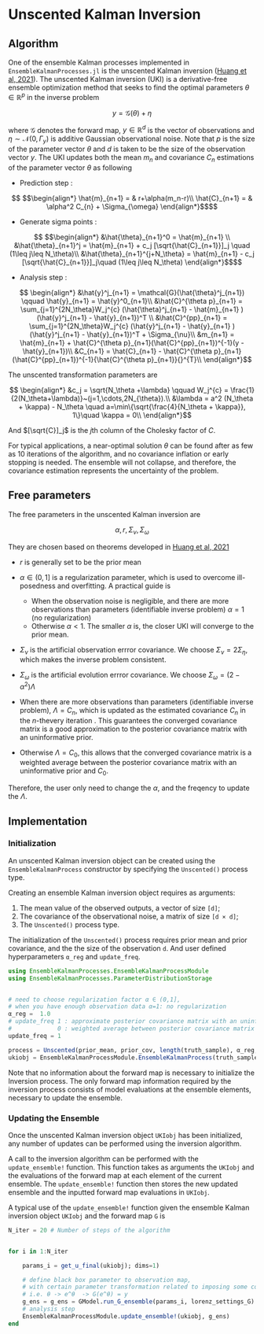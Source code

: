 # Unscented Kalman Inversion

## Algorithm
One of the ensemble Kalman processes implemented in `EnsembleKalmanProcesses.jl` is the unscented Kalman inversion ([Huang et al, 2021](https://arxiv.org/abs/2102.01580)). The unscented Kalman inversion (UKI) is a derivative-free ensemble optimization method that seeks to find the optimal parameters $\theta \in \mathbb{R}^p$ in the inverse problem
```math
 y = \mathcal{G}(\theta) + \eta
```
where $\mathcal{G}$ denotes the forward map, $y \in \mathbb{R}^d$ is the vector of observations and $\eta \sim \mathcal{N}(0, \Gamma_y)$ is additive Gaussian observational noise. Note that $p$ is the size of the parameter vector $\theta$ and $d$ is taken to be the size of the observation vector $y$. 
The UKI updates both the mean $m_n$ and covariance $C_n$ estimations of the parameter vector $\theta$ as following

* Prediction step :

```math
    $$\begin{align*}
    \hat{m}_{n+1} = & r+\alpha(m_n-r)\\
    \hat{C}_{n+1} = & \alpha^2 C_{n} + \Sigma_{\omega}
    \end{align*}$$
```  
* Generate sigma points :
```math    
    $$\begin{align*}
    &\hat{\theta}_{n+1}^0 = \hat{m}_{n+1} \\
    &\hat{\theta}_{n+1}^j = \hat{m}_{n+1} + c_j [\sqrt{\hat{C}_{n+1}}]_j \quad (1\leq j\leq N_\theta)\\ 
    &\hat{\theta}_{n+1}^{j+N_\theta} = \hat{m}_{n+1} - c_j [\sqrt{\hat{C}_{n+1}}]_j\quad (1\leq j\leq N_\theta)
    \end{align*}$$
```     
*  Analysis step :
    
```math
   \begin{align*}
        &\hat{y}^j_{n+1} = \mathcal{G}(\hat{\theta}^j_{n+1}) \qquad \hat{y}_{n+1} = \hat{y}^0_{n+1}\\
         &\hat{C}^{\theta p}_{n+1} = \sum_{j=1}^{2N_\theta}W_j^{c}
        (\hat{\theta}^j_{n+1} - \hat{m}_{n+1} )(\hat{y}^j_{n+1} - \hat{y}_{n+1})^T \\
        &\hat{C}^{pp}_{n+1} = \sum_{j=1}^{2N_\theta}W_j^{c}
        (\hat{y}^j_{n+1} - \hat{y}_{n+1} )(\hat{y}^j_{n+1} - \hat{y}_{n+1})^T + \Sigma_{\nu}\\
        &m_{n+1} = \hat{m}_{n+1} + \hat{C}^{\theta p}_{n+1}(\hat{C}^{pp}_{n+1})^{-1}(y - \hat{y}_{n+1})\\
        &C_{n+1} = \hat{C}_{n+1} - \hat{C}^{\theta p}_{n+1}(\hat{C}^{pp}_{n+1})^{-1}{\hat{C}^{\theta p}_{n+1}}{}^{T}\\
    \end{align*}
```

The unscented transformation parameters are
```math
    \begin{align*}
    &c_j = \sqrt{N_\theta +\lambda} \qquad W_j^{c} = \frac{1}{2(N_\theta+\lambda)}~(j=1,\cdots,2N_{\theta}).\\
    &\lambda = a^2 (N_\theta + \kappa) - N_\theta \quad a=\min\{\sqrt{\frac{4}{N_\theta + \kappa}},  1\}\quad  \kappa = 0\\
    \end{align*}
```
And $[\sqrt{C}]_j$ is the $j$th column of the Cholesky factor of $C$. 
    
    

For typical applications, a near-optimal solution $\theta$ can be found after as few as 10 iterations of the algorithm, and no covariance inflation or early stopping is needed. The ensemble will not collapse, and therefore, the covariance estimation represents the uncertainty of the problem.


## Free parameters
The free parameters in the unscented Kalman inversion are

$$\alpha, r, \Sigma_{\nu}, \Sigma_{\omega}$$

They are chosen based on theorems developed in [Huang et al, 2021](https://arxiv.org/abs/2102.01580)

* $r$ is generally set to be the prior mean

* $\alpha \in (0,1]$ is a regularization parameter, which is used to overcome ill-posedness and overfitting. A practical guide is 

    * When the observation noise is negligible, and there are more observations than parameters (identifiable inverse problem) $\alpha = 1$ (no regularization)
    * Otherwise $\alpha < 1$. The smaller $\alpha$ is, the closer UKI will converge to the prior mean.
    
* $\Sigma_{\nu}$ is the artificial observation errror covariance. We choose $\Sigma_{\nu} = 2 \Sigma_{\eta}$, which makes the inverse problem consistent. 

* $\Sigma_{\omega}$ is the artificial evolution errror covariance. We choose $\Sigma_{\omega} = (2 - \alpha^2)\Lambda$

* When there are more observations than parameters (identifiable inverse problem), $\Lambda = C_n$, which is updated as the estimated covariance $C_n$ in the $n$-thevery iteration . This guarantees the converged covariance matrix is a good approximation to the posterior covariance matrix with an uninformative prior.
    
* Otherwise $\Lambda = C_0$, this allows that the converged covariance matrix is a weighted average between the posterior covariance matrix with an uninformative prior and $C_0$.

Therefore, the user only need to change the $\alpha$, and the freqency to update the $\Lambda$.


## Implementation

### Initialization
An unscented Kalman inversion object can be created using the `EnsembleKalmanProcess` constructor by specifying the `Unscented()` process type.

Creating an ensemble Kalman inversion object requires as arguments:
 1. The mean value of the observed outputs, a vector of size `[d]`;
 2. The covariance of the observational noise, a matrix of size `[d × d]`;
 3. The `Unscented()` process type.

The initialization of the `Unscented()` process requires prior mean and prior covariance, and the the size of the observation `d`. And user defined hyperparameters 
`α_reg` and `update_freq`.
```julia
using EnsembleKalmanProcesses.EnsembleKalmanProcessModule
using EnsembleKalmanProcesses.ParameterDistributionStorage


# need to choose regularization factor α ∈ (0,1],  
# when you have enough observation data α=1: no regularization
α_reg =  1.0
# update_freq 1 : approximate posterior covariance matrix with an uninformative prior
#             0 : weighted average between posterior covariance matrix with an uninformative prior and prior
update_freq = 1

process = Unscented(prior_mean, prior_cov, length(truth_sample), α_reg, update_freq)
ukiobj = EnsembleKalmanProcessModule.EnsembleKalmanProcess(truth_sample, truth.obs_noise_cov, process)

```

Note that no information about the forward map is necessary to initialize the Inversion process. The only forward map information required by the inversion process consists of model evaluations at the ensemble elements, necessary to update the ensemble.

### Updating the Ensemble

Once the unscented Kalman inversion object `UKIobj` has been initialized, any number of updates can be performed using the inversion algorithm.

A call to the inversion algorithm can be performed with the `update_ensemble!` function. This function takes as arguments the `UKIobj` and the evaluations of the forward map at each element of the current ensemble. The `update_ensemble!` function then stores the new updated ensemble and the inputted forward map evaluations in `UKIobj`.

A typical use of the `update_ensemble!` function given the ensemble Kalman inversion object `UKIobj` and the forward map `G` is
```julia
N_iter = 20 # Number of steps of the algorithm


for i in 1:N_iter

    params_i = get_u_final(ukiobj); dims=1)

    # define black box parameter to observation map, 
    # with certain parameter transformation related to imposing some constraints
    # i.e. θ -> e^θ  -> G(e^θ) = y
    g_ens = g_ens = GModel.run_G_ensemble(params_i, lorenz_settings_G)
    # analysis step 
    EnsembleKalmanProcessModule.update_ensemble!(ukiobj, g_ens) 
end
```